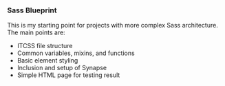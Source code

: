 ### Sass Blueprint

This is my starting point for projects with more complex Sass architecture. The main points are:

* ITCSS file structure
* Common variables, mixins, and functions
* Basic element styling
* Inclusion and setup of Synapse
* Simple HTML page for testing result